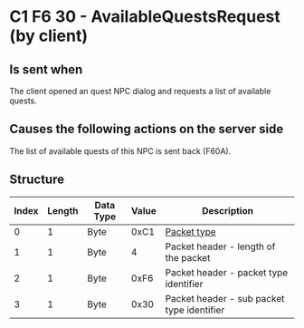# C1 F6 30 - AvailableQuestsRequest (by client)

## Is sent when

The client opened an quest NPC dialog and requests a list of available quests.

## Causes the following actions on the server side

The list of available quests of this NPC is sent back (F60A).

## Structure

| Index | Length | Data Type | Value | Description |
|-------|--------|-----------|-------|-------------|
| 0 | 1 |   Byte   | 0xC1  | [Packet type](PacketTypes.md) |
| 1 | 1 |    Byte   |   4   | Packet header - length of the packet |
| 2 | 1 |    Byte   | 0xF6  | Packet header - packet type identifier |
| 3 | 1 |    Byte   | 0x30  | Packet header - sub packet type identifier |